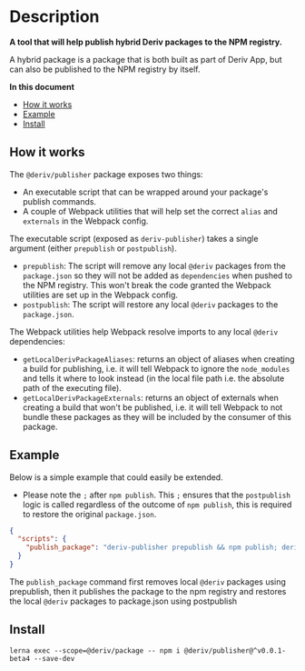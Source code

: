 # Description

**A tool that will help publish hybrid Deriv packages to the NPM registry.**

A hybrid package is a package that is both built as part of Deriv App, but can also be published to the NPM registry by itself.

**In this document**

-   [How it works](#how-it-works)
-   [Example](#example)
-   [Install](#install)

## How it works

The `@deriv/publisher` package exposes two things:

-   An executable script that can be wrapped around your package's publish commands.
-   A couple of Webpack utilities that will help set the correct `alias` and `externals` in the Webpack config.

The executable script (exposed as `deriv-publisher`) takes a single argument (either `prepublish` or `postpublish`).

-   `prepublish`: The script will remove any local `@deriv` packages from the `package.json` so they will not be added as `dependencies` when pushed to the NPM registry. This won't break the code granted the Webpack utilities are set up in the Webpack config.
-   `postpublish`: The script will restore any local `@deriv` packages to the `package.json`.

The Webpack utilities help Webpack resolve imports to any local `@deriv` dependencies:

-   `getLocalDerivPackageAliases`: returns an object of aliases when creating a build for publishing, i.e. it will tell Webpack to ignore the `node_modules` and tells it where to look instead (in the local file path i.e. the absolute path of the executing file).
-   `getLocalDerivPackageExternals`: returns an object of externals when creating a build that won't be published, i.e. it will tell Webpack to not bundle these packages as they will be included by the consumer of this package.

## Example

Below is a simple example that could easily be extended.

-   Please note the `;` after `npm publish`. This `;` ensures that the `postpublish` logic is called regardless of the outcome of `npm publish`, this is required to restore the original `package.json`.

```JSON
{
  "scripts": {
    "publish_package": "deriv-publisher prepublish && npm publish; deriv-publisher postpublish"
  }
}
```

The `publish_package` command first removes local `@deriv` packages using prepublish, then it publishes the package to the npm registry and restores the local `@deriv` packages to package.json using postpublish

## Install

```
lerna exec --scope=@deriv/package -- npm i @deriv/publisher@^v0.0.1-beta4 --save-dev
```
